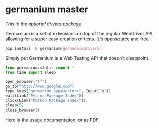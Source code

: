 germanium master
================

_This is the optional drivers package._

Germanium is a set of extensions on top of the regular WebDriver API, allowing
for a super easy creation of tests. It's opensource and free.

```sh
pip install -U germanium[germaniumdrivers]
```

Simply put Germanium is a Web Testing API that doesn't disappoint.

```python
from germanium.static import *
from time import sleep

open_browser("ff")
go_to("http://www.google.com")
type_keys("germanium pypy<enter>", Input("q"))
wait(Link("Python Package Index"))
click(Link("Python Package Index"))
sleep(5)
close_browser()
```

Here is the [usage documentation](http://germaniumhq.com/documentation/), or as [PDF](http://germaniumhq.com/documentation/germanium-usage.pdf)


